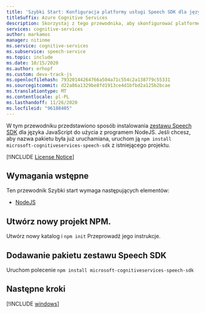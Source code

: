 ```yaml
---
title: 'Szybki Start: Konfiguracja platformy usługi Speech SDK dla języka JavaScript (NodeJS) — usługa mowy'
titleSuffix: Azure Cognitive Services
description: Skorzystaj z tego przewodnika, aby skonfigurować platformę do korzystania z języka JavaScript (NodeJS) z zestawem SDK usługi Speech Service.
services: cognitive-services
author: markamos
manager: nitinme
ms.service: cognitive-services
ms.subservice: speech-service
ms.topic: include
ms.date: 10/15/2020
ms.author: erhopf
ms.custom: devx-track-js
ms.openlocfilehash: 79320144264766a504a71c554c2a138779c55331
ms.sourcegitcommit: d22a86a1329be8fd1913ce4d1bfbd2a125b2bcae
ms.translationtype: MT
ms.contentlocale: pl-PL
ms.lasthandoff: 11/26/2020
ms.locfileid: "96188405"
---
```

W tym przewodniku przedstawiono sposób instalowania [zestawu Speech SDK](~/articles/cognitive-services/speech-service/speech-sdk.md) dla języka JavaScript do użycia z programem NodeJS. Jeśli chcesz, aby nazwa pakietu była już uruchamiana, uruchom ją `npm install microsoft-cognitiveservices-speech-sdk` z istniejącego projektu.

[!INCLUDE [License Notice](~/includes/cognitive-services-speech-service-license-notice.md)]

## <a name="prerequisites"></a>Wymagania wstępne

Ten przewodnik Szybki start wymaga następujących elementów:

* [NodeJS](https://nodejs.org/)

## <a name="create-a-new-npm-project"></a>Utwórz nowy projekt NPM.

Utwórz nowy katalog i `npm init` Przeprowadź jego instrukcje.

## <a name="add-the-speech-sdk-package"></a>Dodawanie pakietu zestawu Speech SDK

Uruchom polecenie `npm install microsoft-cognitiveservices-speech-sdk`

## <a name="next-steps"></a>Następne kroki

[!INCLUDE [windows](../quickstart-list.md)]